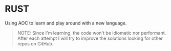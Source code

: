 # RUST

Using AOC to learn and play around with a new language.

> NOTE: Since I'm learning, the code won't be idiomatic nor performant. After each attempt I will try to improve the
> solutions looking for other repos on GitHub.
